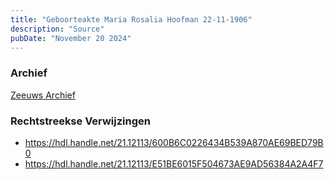 ```yaml
---
title: "Geboorteakte Maria Rosalia Hoofman 22-11-1906"
description: "Source"
pubDate: "November 20 2024"
---
```


### Archief
[Zeeuws Archief](https://www.zeeuwsarchief.nl/)

### Rechtstreekse Verwijzingen
- https://hdl.handle.net/21.12113/600B6C0226434B539A870AE69BED79B0
- https://hdl.handle.net/21.12113/E51BE6015F504673AE9AD56384A2A4F7
